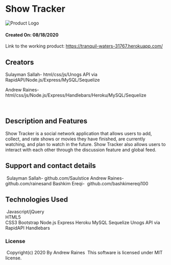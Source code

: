 # Show Tracker

​![Product Logo](./images/logo.png)
#### Created On: 08/18/2020  

Link to the working product: https://tranquil-waters-31767.herokuapp.com/
​
## Creators
Sulayman Sallah- html/css/js/Unogs API via RapidAPI/Node.js/Express/MySQL/Sequelize

Andrew Raines-   html/css/js/Node.js/Express/Handlebars/Heroku/MySQL/Sequelize

​
## Description and Features
Show Tracker is a social network application that allows users to add, collect, and rate shows or movies they have finished, are currently watching, and plan to watch in the future. Show Tracker also allows users to interact with each other through the discussion feature and global feed.

## Support and contact details
​
Sulayman Sallah- github.com/Saulstice
Andrew Raines-   github.com/rainesand
Bashkim Ereqi- ​  github.com/bashkimereqi100

## Technologies Used
​
Javascript/jQuery  
HTML5  
CSS3
Bootstrap
Node.js
Express
Heroku
MySQL
Sequelize
Unogs API via RapidAPI
Handlebars


### License
​
Copyright(c) 2020 By Andrew Raines
​
This software is licensed under MIT license.
